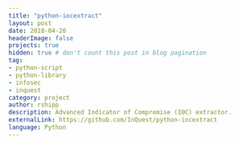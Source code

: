 ```yaml
---
title: "python-iocextract"
layout: post
date: 2018-04-20
headerImage: false
projects: true
hidden: true # don't count this post in blog pagination
tag:
- python-script
- python-library
- infosec
- inquest
category: project
author: rshipp
description: Advanced Indicator of Compromise (IOC) extractor.
externalLink: https://github.com/InQuest/python-iocextract
language: Python
---
```

